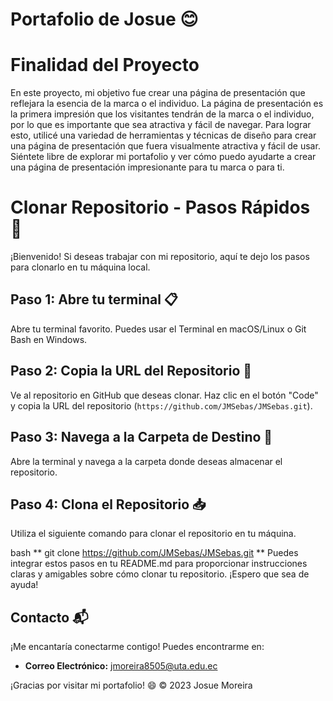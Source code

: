 # Portafolio de Josue 😊

# Finalidad del Proyecto
En este proyecto, mi objetivo fue crear una página de presentación que reflejara la esencia de la marca o el individuo. La página de presentación es la primera impresión que los visitantes tendrán de la marca o el individuo, por lo que es importante que sea atractiva y fácil de navegar. Para lograr esto, utilicé una variedad de herramientas y técnicas de diseño para crear una página de presentación que fuera visualmente atractiva y fácil de usar. Siéntete libre de explorar mi portafolio y ver cómo puedo ayudarte a crear una página de presentación impresionante para tu marca o para ti.



# Clonar Repositorio - Pasos Rápidos 🚀

¡Bienvenido! Si deseas trabajar con mi repositorio, aquí te dejo los pasos para clonarlo en tu máquina local.

## Paso 1: Abre tu terminal 📋

Abre tu terminal favorito. Puedes usar el Terminal en macOS/Linux o Git Bash en Windows.

## Paso 2: Copia la URL del Repositorio 📂

Ve al repositorio en GitHub que deseas clonar.
Haz clic en el botón "Code" y copia la URL del repositorio (`https://github.com/JMSebas/JMSebas.git`).

## Paso 3: Navega a la Carpeta de Destino 📂

Abre la terminal y navega a la carpeta donde deseas almacenar el repositorio.

## Paso 4: Clona el Repositorio 📥

Utiliza el siguiente comando para clonar el repositorio en tu máquina.

bash
** git clone https://github.com/JMSebas/JMSebas.git **
Puedes integrar estos pasos en tu README.md para proporcionar instrucciones claras y amigables sobre cómo clonar tu repositorio. ¡Espero que sea de ayuda!


## Contacto 📬

¡Me encantaría conectarme contigo! Puedes encontrarme en:

- **Correo Electrónico:** jmoreira8505@uta.edu.ec

¡Gracias por visitar mi portafolio! 😄
© 2023 Josue Moreira
